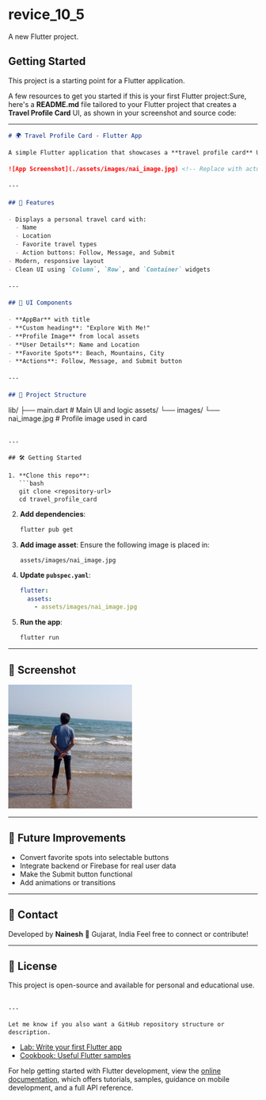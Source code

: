 # revice_10_5

A new Flutter project.

## Getting Started

This project is a starting point for a Flutter application.

A few resources to get you started if this is your first Flutter project:Sure, here's a **README.md** file tailored to your Flutter project that creates a **Travel Profile Card** UI, as shown in your screenshot and source code:

---

```markdown
# 🌍 Travel Profile Card - Flutter App

A simple Flutter application that showcases a **travel profile card** UI with personal details, favorite travel spots, and interactive options like Follow, Message, and Submit.

![App Screenshot](./assets/images/nai_image.jpg) <!-- Replace with actual screenshot if hosted -->

---

## 🚀 Features

- Displays a personal travel card with:
  - Name
  - Location
  - Favorite travel types
  - Action buttons: Follow, Message, and Submit
- Modern, responsive layout
- Clean UI using `Column`, `Row`, and `Container` widgets

---

## 📱 UI Components

- **AppBar** with title
- **Custom heading**: "Explore With Me!"
- **Profile Image** from local assets
- **User Details**: Name and Location
- **Favorite Spots**: Beach, Mountains, City
- **Actions**: Follow, Message, and Submit button

---

## 📂 Project Structure

```

lib/
├── main.dart          # Main UI and logic
assets/
└── images/
└── nai\_image.jpg  # Profile image used in card

````

---

## 🛠️ Getting Started

1. **Clone this repo**:
   ```bash
   git clone <repository-url>
   cd travel_profile_card
````

2. **Add dependencies**:

   ```bash
   flutter pub get
   ```

3. **Add image asset**:
   Ensure the following image is placed in:

   ```
   assets/images/nai_image.jpg
   ```

4. **Update `pubspec.yaml`**:

   ```yaml
   flutter:
     assets:
       - assets/images/nai_image.jpg
   ```

5. **Run the app**:

   ```bash
   flutter run
   ```

---

## 📸 Screenshot

<img src="assets/images/nai_image.jpg" width="250" />

---

## 📌 Future Improvements

* Convert favorite spots into selectable buttons
* Integrate backend or Firebase for real user data
* Make the Submit button functional
* Add animations or transitions

---

## 📧 Contact

Developed by **Nainesh**
📍 Gujarat, India
Feel free to connect or contribute!

---

## 📝 License

This project is open-source and available for personal and educational use.

```

---

Let me know if you also want a GitHub repository structure or description.
```


- [Lab: Write your first Flutter app](https://docs.flutter.dev/get-started/codelab)
- [Cookbook: Useful Flutter samples](https://docs.flutter.dev/cookbook)

For help getting started with Flutter development, view the
[online documentation](https://docs.flutter.dev/), which offers tutorials,
samples, guidance on mobile development, and a full API reference.
